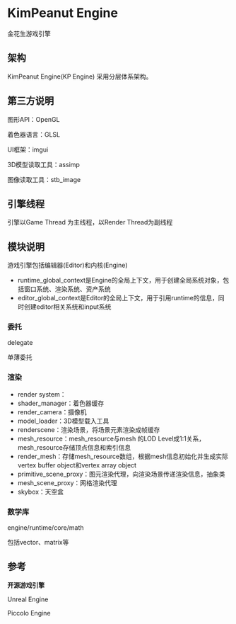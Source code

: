 # KimPeanut Engine 
金花生游戏引擎

## 架构
KimPeanut Engine(KP Engine) 采用分层体系架构。

## 第三方说明

图形API：OpenGL

着色器语言：GLSL

UI框架：imgui

3D模型读取工具：assimp

图像读取工具：stb_image

## 引擎线程

引擎以Game Thread 为主线程，以Render Thread为副线程

## 模块说明

游戏引擎包括编辑器(Editor)和内核(Engine)

- runtime_global_context是Engine的全局上下文，用于创建全局系统对象，包括窗口系统、渲染系统、资产系统
- editor_global_context是Editor的全局上下文，用于引用runtime的信息，同时创建editor相关系统和input系统

### 委托

delegate

单薄委托

### 渲染

- render system：
- shader_manager：着色器缓存
- render_camera：摄像机
- model_loader：3D模型载入工具
- renderscene：渲染场景，将场景元素渲染成帧缓存
- mesh_resource：mesh_resource与mesh 的LOD Level成1:1关系，mesh_resource存储顶点信息和索引信息
- render_mesh：存储mesh_resource数组，根据mesh信息初始化并生成实际vertex buffer object和vertex array object
- primitive_scene_proxy：图元渲染代理，向渲染场景传递渲染信息，抽象类
- mesh_scene_proxy：网格渲染代理
- skybox：天空盒



### 数学库

engine/runtime/core/math

包括vector、matrix等

## 参考

**开源游戏引擎**

Unreal Engine

Piccolo Engine


